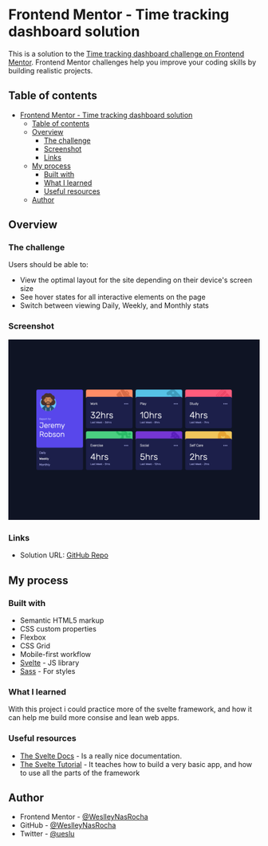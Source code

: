 # Frontend Mentor - Time tracking dashboard solution

This is a solution to the [Time tracking dashboard challenge on Frontend Mentor](https://www.frontendmentor.io/challenges/time-tracking-dashboard-UIQ7167Jw). Frontend Mentor challenges help you improve your coding skills by building realistic projects.

## Table of contents

- [Frontend Mentor - Time tracking dashboard solution](#frontend-mentor---time-tracking-dashboard-solution)
  - [Table of contents](#table-of-contents)
  - [Overview](#overview)
    - [The challenge](#the-challenge)
    - [Screenshot](#screenshot)
    - [Links](#links)
  - [My process](#my-process)
    - [Built with](#built-with)
    - [What I learned](#what-i-learned)
    - [Useful resources](#useful-resources)
  - [Author](#author)

## Overview

### The challenge

Users should be able to:

- View the optimal layout for the site depending on their device's screen size
- See hover states for all interactive elements on the page
- Switch between viewing Daily, Weekly, and Monthly stats

### Screenshot

![Screenshot of the application](./screenshot.png)

### Links

- Solution URL: [GitHub Repo](https://github.com/WeslleyNasRocha/time-tracking-dashboard-frontmentor)
<!-- - Live Site URL: [Add live site URL here](https://your-live-site-url.com) -->

## My process

### Built with

- Semantic HTML5 markup
- CSS custom properties
- Flexbox
- CSS Grid
- Mobile-first workflow
- [Svelte](https://svelte.dev/) - JS library
- [Sass](https://sass-lang.com/) - For styles

### What I learned

With this project i could practice more of the svelte framework, and how it can help me build more consise and lean web apps.

### Useful resources

- [The Svelte Docs](https://svelte.dev/docs) - Is a really nice documentation.
- [The Svelte Tutorial](https://svelte.dev/tutorial/basics) - It teaches how to build a very basic app, and how to use all the parts of the framework

## Author

- Frontend Mentor - [@WeslleyNasRocha](https://www.frontendmentor.io/profile/WeslleyNasRocha)
- GitHub - [@WeslleyNasRocha](https://www.github.com/WeslleyNasRocha)
- Twitter - [@ueslu](https://www.twitter.com/ueslu)
